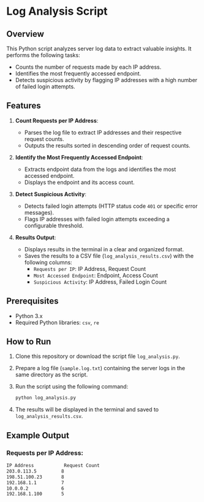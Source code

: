 # Log Analysis Script

## Overview

This Python script analyzes server log data to extract valuable insights. It performs the following tasks:
- Counts the number of requests made by each IP address.
- Identifies the most frequently accessed endpoint.
- Detects suspicious activity by flagging IP addresses with a high number of failed login attempts.

## Features

1. **Count Requests per IP Address**:
    - Parses the log file to extract IP addresses and their respective request counts.
    - Outputs the results sorted in descending order of request counts.

2. **Identify the Most Frequently Accessed Endpoint**:
    - Extracts endpoint data from the logs and identifies the most accessed endpoint.
    - Displays the endpoint and its access count.

3. **Detect Suspicious Activity**:
    - Detects failed login attempts (HTTP status code `401` or specific error messages).
    - Flags IP addresses with failed login attempts exceeding a configurable threshold.

4. **Results Output**:
    - Displays results in the terminal in a clear and organized format.
    - Saves the results to a CSV file (`log_analysis_results.csv`) with the following columns:
        - `Requests per IP`: IP Address, Request Count
        - `Most Accessed Endpoint`: Endpoint, Access Count
        - `Suspicious Activity`: IP Address, Failed Login Count

## Prerequisites

- Python 3.x
- Required Python libraries: `csv`, `re`

## How to Run

1. Clone this repository or download the script file `log_analysis.py`.
2. Prepare a log file (`sample.log.txt`) containing the server logs in the same directory as the script.
3. Run the script using the following command:

    ```bash
    python log_analysis.py
    ```

4. The results will be displayed in the terminal and saved to `log_analysis_results.csv`.

## Example Output

### Requests per IP Address:
```bash
IP Address           Request Count
203.0.113.5         8
198.51.100.23       8
192.168.1.1         7
10.0.0.2            6
192.168.1.100       5
